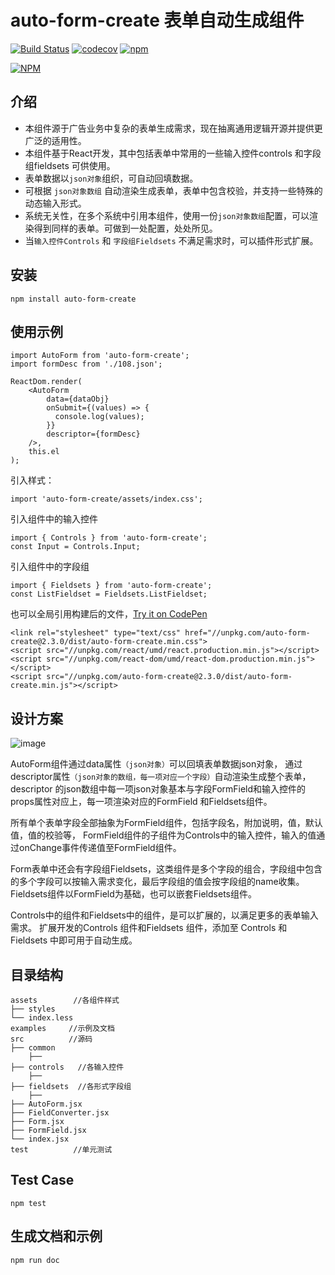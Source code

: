 # auto-form-create 表单自动生成组件

[![Build Status](https://travis-ci.org/galaxy-fe/auto-form-create.svg?branch=master)](https://travis-ci.org/galaxy-fe/auto-form-create)
[![codecov](https://codecov.io/gh/galaxy-fe/auto-form-create/branch/master/graph/badge.svg)](https://codecov.io/gh/galaxy-fe/auto-form-create)
[![npm](https://img.shields.io/npm/v/auto-form-create.svg)](https://www.npmjs.com/package/auto-form-create)

[![NPM](https://nodei.co/npm/auto-form-create.png)](https://nodei.co/npm/auto-form-create/)

## 介绍
- 本组件源于广告业务中复杂的表单生成需求，现在抽离通用逻辑开源并提供更广泛的适用性。
- 本组件基于React开发，其中包括表单中常用的一些输入控件controls 和字段组fieldsets 可供使用。
- 表单数据以`json对象`组织，可自动回填数据。
- 可根据 `json对象数组` 自动渲染生成表单，表单中包含校验，并支持一些特殊的动态输入形式。
- 系统无关性，在多个系统中引用本组件，使用一份`json对象数组`配置，可以渲染得到同样的表单。可做到一处配置，处处所见。
- 当`输入控件Controls` 和 `字段组Fieldsets` 不满足需求时，可以插件形式扩展。


## 安装
```
npm install auto-form-create
```

## 使用示例
```
import AutoForm from 'auto-form-create';
import formDesc from './108.json';

ReactDom.render(
    <AutoForm
        data={dataObj}
        onSubmit={(values) => {
          console.log(values);
        }}
        descriptor={formDesc}
    />,
    this.el
);
```
引入样式：
```
import 'auto-form-create/assets/index.css';
```

引入组件中的输入控件
```
import { Controls } from 'auto-form-create';
const Input = Controls.Input;
```

引入组件中的字段组
```
import { Fieldsets } from 'auto-form-create';
const ListFieldset = Fieldsets.ListFieldset;
```

也可以全局引用构建后的文件，[Try it on CodePen](https://codepen.io/CharmSun/pen/ZJVNMa)
```
<link rel="stylesheet" type="text/css" href="//unpkg.com/auto-form-create@2.3.0/dist/auto-form-create.min.css">
<script src="//unpkg.com/react/umd/react.production.min.js"></script>
<script src="//unpkg.com/react-dom/umd/react-dom.production.min.js"></script>
<script src="//unpkg.com/auto-form-create@2.3.0/dist/auto-form-create.min.js"></script>
```

## 设计方案
![image](./images/auto-form.png)

AutoForm组件通过data属性`（json对象）`可以回填表单数据json对象，
通过descriptor属性`（json对象的数组，每一项对应一个字段）`自动渲染生成整个表单，
descriptor 的json数组中每一项json对象基本与字段FormField和输入控件的props属性对应上，每一项渲染对应的FormField 和Fieldsets组件。

所有单个表单字段全部抽象为FormField组件，包括字段名，附加说明，值，默认值，值的校验等，
FormField组件的子组件为Controls中的输入控件，输入的值通过onChange事件传递值至FormField组件。

Form表单中还会有字段组Fieldsets，这类组件是多个字段的组合，字段组中包含的多个字段可以按输入需求变化，最后字段组的值会按字段组的name收集。
Fieldsets组件以FormField为基础，也可以嵌套Fieldsets组件。

Controls中的组件和Fieldsets中的组件，是可以扩展的，以满足更多的表单输入需求。
扩展开发的Controls 组件和Fieldsets 组件，添加至 Controls 和 Fieldsets 中即可用于自动生成。

## 目录结构
```
assets        //各组件样式
├── styles
└── index.less
examples     //示例及文档
src          //源码
├── common      
    ├── 
├── controls   //各输入控件
    ├── 
├── fieldsets  //各形式字段组
    ├── 
├── AutoForm.jsx
├── FieldConverter.jsx
├── Form.jsx
├── FormField.jsx
└── index.jsx
test          //单元测试
```

## Test Case
```
npm test
```

## 生成文档和示例
```
npm run doc
```

